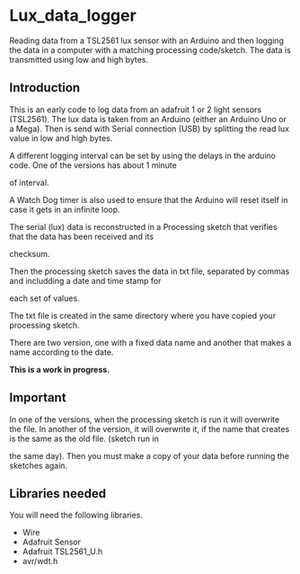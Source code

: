Lux_data_logger
===============

Reading data from a TSL2561 lux sensor with an Arduino and then logging the data in a computer with a matching processing code/sketch. The data is transmitted using low and high bytes. 


## Introduction

This is an early code to log data from an adafruit 1 or 2 light sensors (TSL2561).
The lux data is taken from an Arduino (either an Arduino Uno or a Mega).
Then is send with Serial connection (USB) by splitting the read lux value in low and high bytes.

A different logging interval can be set by using the delays in the arduino code. One of the versions has about 1 minute 

of interval.

A Watch Dog timer is also used to ensure that the Arduino will reset itself in case it gets in an infinite loop.

The serial (lux) data is reconstructed in a Processing sketch that verifies that the data has been received and its 

checksum.

Then the processing sketch saves the data in txt file, separated by commas and includding a date and time stamp for 

each set of values.

The txt file is created in the same directory where you have copied your processing sketch.


There are two version, one with a fixed data name and another that makes a name
according to the date. 

**This is a work in progress.**


## Important

In one of the versions, when the processing sketch is run it will overwrite the file.
In another of the version, it will overwrite it, if the name that creates is the same as the old file. (sketch run in 

the same day).
Then you must make a copy of your data before running the sketches again.

## Libraries needed

You will need the following libraries.

* Wire
* Adafruit Sensor
* Adafruit TSL2561_U.h
* avr/wdt.h




